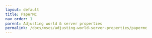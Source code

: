 ```yaml
---
layout: default
title: PaperMC 
nav_order: 1
parent: Adjusting world & server properties
permalink: /docs/mscs/adjusting-world-server-properties/papermc
---
```

